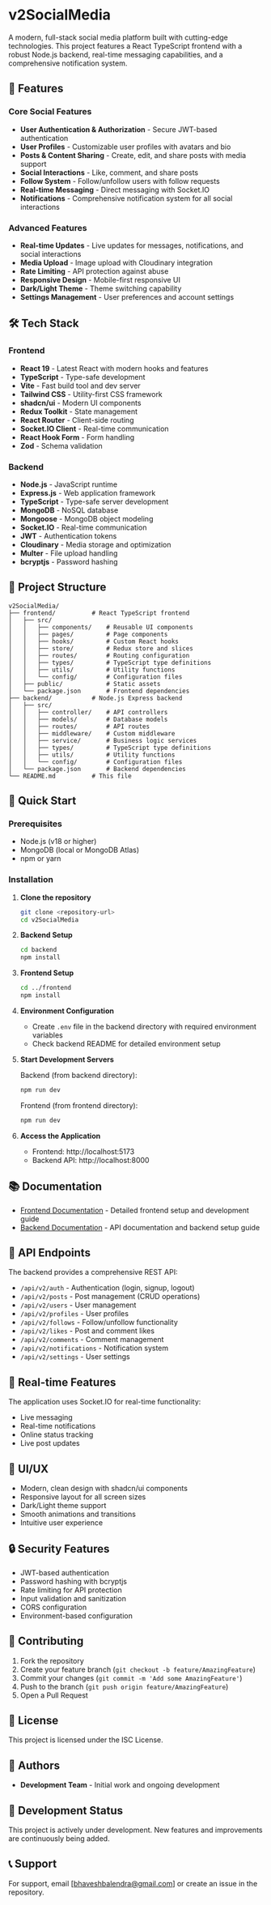 # v2SocialMedia

A modern, full-stack social media platform built with cutting-edge technologies. This project features a React TypeScript frontend with a robust Node.js backend, real-time messaging capabilities, and a comprehensive notification system.

## 🚀 Features

### Core Social Features

- **User Authentication & Authorization** - Secure JWT-based authentication
- **User Profiles** - Customizable user profiles with avatars and bio
- **Posts & Content Sharing** - Create, edit, and share posts with media support
- **Social Interactions** - Like, comment, and share posts
- **Follow System** - Follow/unfollow users with follow requests
- **Real-time Messaging** - Direct messaging with Socket.IO
- **Notifications** - Comprehensive notification system for all social interactions

### Advanced Features

- **Real-time Updates** - Live updates for messages, notifications, and social interactions
- **Media Upload** - Image upload with Cloudinary integration
- **Rate Limiting** - API protection against abuse
- **Responsive Design** - Mobile-first responsive UI
- **Dark/Light Theme** - Theme switching capability
- **Settings Management** - User preferences and account settings

## 🛠️ Tech Stack

### Frontend

- **React 19** - Latest React with modern hooks and features
- **TypeScript** - Type-safe development
- **Vite** - Fast build tool and dev server
- **Tailwind CSS** - Utility-first CSS framework
- **shadcn/ui** - Modern UI components
- **Redux Toolkit** - State management
- **React Router** - Client-side routing
- **Socket.IO Client** - Real-time communication
- **React Hook Form** - Form handling
- **Zod** - Schema validation

### Backend

- **Node.js** - JavaScript runtime
- **Express.js** - Web application framework
- **TypeScript** - Type-safe server development
- **MongoDB** - NoSQL database
- **Mongoose** - MongoDB object modeling
- **Socket.IO** - Real-time communication
- **JWT** - Authentication tokens
- **Cloudinary** - Media storage and optimization
- **Multer** - File upload handling
- **bcryptjs** - Password hashing

## 📁 Project Structure

```
v2SocialMedia/
├── frontend/          # React TypeScript frontend
│   ├── src/
│   │   ├── components/    # Reusable UI components
│   │   ├── pages/         # Page components
│   │   ├── hooks/         # Custom React hooks
│   │   ├── store/         # Redux store and slices
│   │   ├── routes/        # Routing configuration
│   │   ├── types/         # TypeScript type definitions
│   │   ├── utils/         # Utility functions
│   │   └── config/        # Configuration files
│   ├── public/            # Static assets
│   └── package.json       # Frontend dependencies
├── backend/           # Node.js Express backend
│   ├── src/
│   │   ├── controller/    # API controllers
│   │   ├── models/        # Database models
│   │   ├── routes/        # API routes
│   │   ├── middleware/    # Custom middleware
│   │   ├── service/       # Business logic services
│   │   ├── types/         # TypeScript type definitions
│   │   ├── utils/         # Utility functions
│   │   └── config/        # Configuration files
│   └── package.json       # Backend dependencies
└── README.md          # This file
```

## 🚀 Quick Start

### Prerequisites

- Node.js (v18 or higher)
- MongoDB (local or MongoDB Atlas)
- npm or yarn

### Installation

1. **Clone the repository**

   ```bash
   git clone <repository-url>
   cd v2SocialMedia
   ```

2. **Backend Setup**

   ```bash
   cd backend
   npm install
   ```

3. **Frontend Setup**

   ```bash
   cd ../frontend
   npm install
   ```

4. **Environment Configuration**

   - Create `.env` file in the backend directory with required environment variables
   - Check backend README for detailed environment setup

5. **Start Development Servers**

   Backend (from backend directory):

   ```bash
   npm run dev
   ```

   Frontend (from frontend directory):

   ```bash
   npm run dev
   ```

6. **Access the Application**
   - Frontend: http://localhost:5173
   - Backend API: http://localhost:8000

## 📚 Documentation

- [Frontend Documentation](./frontend/README.md) - Detailed frontend setup and development guide
- [Backend Documentation](./backend/README.md) - API documentation and backend setup guide

## 🔗 API Endpoints

The backend provides a comprehensive REST API:

- `/api/v2/auth` - Authentication (login, signup, logout)
- `/api/v2/posts` - Post management (CRUD operations)
- `/api/v2/users` - User management
- `/api/v2/profiles` - User profiles
- `/api/v2/follows` - Follow/unfollow functionality
- `/api/v2/likes` - Post and comment likes
- `/api/v2/comments` - Comment management
- `/api/v2/notifications` - Notification system
- `/api/v2/settings` - User settings

## 🔄 Real-time Features

The application uses Socket.IO for real-time functionality:

- Live messaging
- Real-time notifications
- Online status tracking
- Live post updates

## 🎨 UI/UX

- Modern, clean design with shadcn/ui components
- Responsive layout for all screen sizes
- Dark/Light theme support
- Smooth animations and transitions
- Intuitive user experience

## 🔒 Security Features

- JWT-based authentication
- Password hashing with bcryptjs
- Rate limiting for API protection
- Input validation and sanitization
- CORS configuration
- Environment-based configuration

## 🤝 Contributing

1. Fork the repository
2. Create your feature branch (`git checkout -b feature/AmazingFeature`)
3. Commit your changes (`git commit -m 'Add some AmazingFeature'`)
4. Push to the branch (`git push origin feature/AmazingFeature`)
5. Open a Pull Request

## 📄 License

This project is licensed under the ISC License.

## 👥 Authors

- **Development Team** - Initial work and ongoing development

## 🚧 Development Status

This project is actively under development. New features and improvements are continuously being added.

## 📞 Support

For support, email [bhaveshbalendra@gmail.com] or create an issue in the repository.
